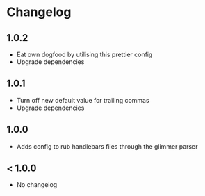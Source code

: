 # Changelog

## 1.0.2

- Eat own dogfood by utilising this prettier config
- Upgrade dependencies

## 1.0.1

- Turn off new default value for trailing commas
- Upgrade dependencies

## 1.0.0

- Adds config to rub handlebars files through the glimmer parser

## < 1.0.0

- No changelog
